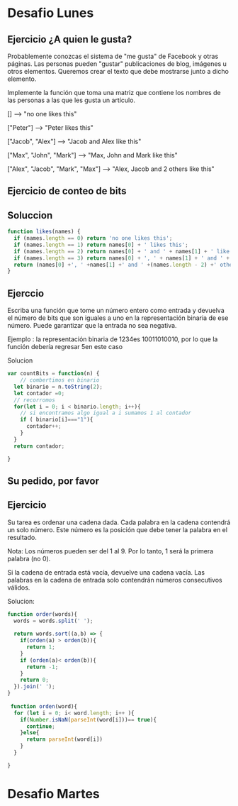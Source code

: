 # Desafio Lunes 
## Ejercicio ¿A quien le gusta?
Probablemente conozcas el sistema de "me gusta" de Facebook y otras páginas. Las personas pueden "gustar" publicaciones de blog, imágenes u otros elementos. Queremos crear el texto que debe mostrarse junto a dicho elemento.

Implemente la función que toma una matriz que contiene los nombres de las personas a las que les gusta un 
artículo.

[]                                -->  "no one likes this"

["Peter"]                         -->  "Peter likes this"

["Jacob", "Alex"]                 -->  "Jacob and Alex like this"

["Max", "John", "Mark"]           -->  "Max, John and Mark like this"

["Alex", "Jacob", "Mark", "Max"]  -->  "Alex, Jacob and 2 others like this"

## Ejercicio de conteo de bits

## Soluccion
```js
function likes(names) {
  if (names.length == 0) return 'no one likes this';
  if (names.length == 1) return names[0] + ' likes this';
  if (names.length == 2) return names[0] + ' and ' + names[1] + ' like this';
  if (names.length == 3) return names[0] + ', ' + names[1] + ' and ' + names[2] + ' like this';
  return (names[0] +', ' +names[1] +' and ' +(names.length - 2) +' others like this');
}
```

## Ejerccio 
Escriba una función que tome un número entero como entrada y devuelva el número de bits que son iguales a uno en la representación binaria de ese número. Puede garantizar que la entrada no sea negativa.

Ejemplo : la representación binaria de 1234es 10011010010, por lo que la función debería regresar 5en este caso

Solucion



```js
var countBits = function(n) {
    // combertimos en binario 
  let binario = n.toString(2);
  let contador =0;
  // recorromos
  for(let i = 0; i < binario.length; i++){
    // si encontramos algo igual a i sumamos 1 al contador 
    if ( binario[i]==="1"){
      contador++;
    }
  }
  return contador;

}
```
## Su pedido, por favor 
## Ejercicio 

Su tarea es ordenar una cadena dada. Cada palabra en la cadena contendrá un solo número. Este número es la posición que debe tener la palabra en el resultado.

Nota: Los números pueden ser del 1 al 9. Por lo tanto, 1 será la primera palabra (no 0).

Si la cadena de entrada está vacía, devuelve una cadena vacía. Las palabras en la cadena de entrada solo contendrán números consecutivos válidos.

Solucion:
``` js 
function order(words){
  words = words.split(' ');
  
  return words.sort((a,b) => {
    if(orden(a) > orden(b)){
      return 1;
    }
    if (orden(a)< orden(b)){
      return -1;
    }
    return 0;
  }).join(' ');
}
  
 function orden(word){
  for (let i = 0; i< word.length; i++ ){
    if(Number.isNaN(parseInt(word[i]))== true){
      continue;
    }else{
      return parseInt(word[i])
    }
  }

}
```
# Desafio Martes 
